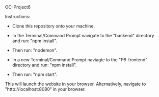 OC-Project6


Instructions:
 - Clone this repository onto your machine.

 - In the Terminal/Command Prompt navigate to the "backend" directory and run: "npm install".
 - Then run: "nodemon".
 - In a new Terminal/Command Prompt naviagte to the "P6-frontend" directory and run: "npm install".
 - Then run: "npm start".

This will launch the website in your browser.
Alternatively, navigate to "http://localhost:8080" in your browser.
